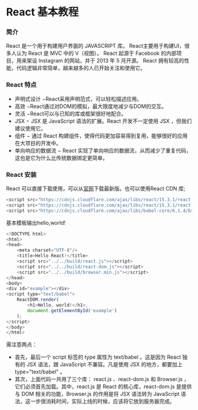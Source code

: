# React 基本教程
### 简介
React 是一个用于构建用户界面的 JAVASCRIPT 库。
React主要用于构建UI，很多人认为 React 是 MVC 中的 V（视图）。
React 起源于 Facebook 的内部项目，用来架设 Instagram 的网站，并于 2013 年 5 月开源。
React 拥有较高的性能，代码逻辑非常简单，越来越多的人已开始关注和使用它。
### React 特点
* 声明式设计 −React采用声明范式，可以轻松描述应用。
* 高效 −React通过对DOM的模拟，最大限度地减少与DOM的交互。
* 灵活 −React可以与已知的库或框架很好地配合。
* JSX − JSX 是 JavaScript 语法的扩展。React 开发不一定使用 JSX ，但我们建议使用它。
* 组件 − 通过 React 构建组件，使得代码更加容易得到复用，能够很好的应用在大项目的开发中。
* 单向响应的数据流 − React 实现了单向响应的数据流，从而减少了重复代码，这也是它为什么比传统数据绑定更简单。
### React 安装
React 可以直接下载使用，可以从[官网](https://facebook.github.io/react/)下载最新版。也可以使用React CDN 库; 
```javascript
<script src="https://cdnjs.cloudflare.com/ajax/libs/react/15.3.1/react.js"></script>
<script src="https://cdnjs.cloudflare.com/ajax/libs/react/15.3.1/react-dom.js"></script>
<script src="https://cdnjs.cloudflare.com/ajax/libs/babel-core/6.1.4/browser.min.js"></script>
```
基本模板输出hello,world!
```javascript
<!DOCTYPE html>
<html>
<head>
    <meta charset="UTF-8"/>
    <title>Hello React!</title>
    <script src="../../build/react.js"></script>
    <script src="../../build/react-dom.js"></script>
    <script src="../../build/browser.min.js"></script>
</head>
<body>
<div id="example"></div>
<script type="text/babel">
    ReactDOM.render(
        <h1>Hello, world!</h1>,
        document.getElementById('example')
    );
</script>
</body>
</html>
```
需注意两点：
* 首先，最后一个 script 标签的 type 属性为 text/babel 。这是因为 React 独有的 JSX 语法，跟 JavaScript 不兼容。凡是使用 JSX 的地方，都要加上 type="text/babel" 。
* 其次，上面代码一共用了三个库： react.js 、react-dom.js 和 Browser.js ，它们必须首先加载。其中，react.js 是 React 的核心库，react-dom.js 是提供与 DOM 相关的功能，Browser.js 的作用是将 JSX 语法转为 JavaScript 语法，这一步很消耗时间，实际上线的时候，应该将它放到服务器完成。

